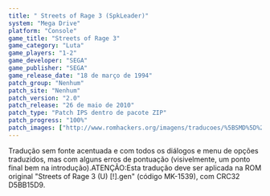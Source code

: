 ```yaml
---
title: " Streets of Rage 3 (SpkLeader)"
system: "Mega Drive"
platform: "Console"
game_title: "Streets of Rage 3"
game_category: "Luta"
game_players: "1-2"
game_developer: "SEGA"
game_publisher: "SEGA"
game_release_date: "18 de março de 1994"
patch_group: "Nenhum"
patch_site: "Nenhum"
patch_version: "2.0"
patch_release: "26 de maio de 2010"
patch_type: "Patch IPS dentro de pacote ZIP"
patch_progress: "100%"
patch_images: ["http://www.romhackers.org/imagens/traducoes/%5BSMD%5D%20Streets%20of%20Rage%203%20-%20SpkLeader%20-%201.png","http://www.romhackers.org/imagens/traducoes/%5BSMD%5D%20Streets%20of%20Rage%203%20-%20SpkLeader%20-%202.png","http://www.romhackers.org/imagens/traducoes/%5BSMD%5D%20Streets%20of%20Rage%203%20-%20SpkLeader%20-%203.png"]
---
```

Tradução sem fonte acentuada e com todos os diálogos e menu de opções traduzidos, mas com alguns erros de pontuação (visivelmente, um ponto final bem na introdução).ATENÇÃO:Esta tradução deve ser aplicada na ROM original "Streets of Rage 3 (U) [!].gen" (código MK-1539), com CRC32 D5BB15D9.